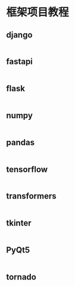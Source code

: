 # 框架项目教程
## django
```python

```

## fastapi
```python

```

## flask
```python

```

## numpy
```python

```

## pandas
```python

```

## tensorflow
```python

```
## transformers
```python

```

## tkinter
```python

```

## PyQt5
```python

```

## tornado
```python

```